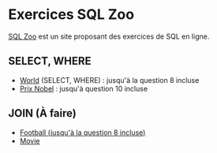 # Exercices SQL Zoo

[SQL Zoo](https://sqlzoo.net/wiki/SQL_Tutorial) est un site proposant des exercices de SQL en ligne.

## SELECT, WHERE

- [World](https://sqlzoo.net/wiki/SELECT_from_WORLD_Tutorial) (SELECT, WHERE) : jusqu'à la question 8 incluse  
- [Prix Nobel](https://sqlzoo.net/wiki/SELECT_from_Nobel_Tutorial) : jusqu'à question 10 incluse  

## JOIN (À faire)

- [Football (jusqu'à la question 8 incluse)](https://sqlzoo.net/wiki/The_JOIN_operation)  
- [Movie](https://sqlzoo.net/wiki/More_JOIN_operations)
